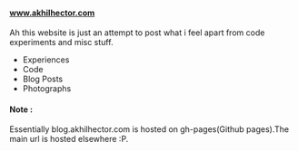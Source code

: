 #### www.akhilhector.com

Ah this website is just an attempt to post what i feel apart from code experiments and misc stuff.

* Experiences
* Code
* Blog Posts
* Photographs

#### Note :

Essentially blog.akhilhector.com is hosted on gh-pages(Github pages).The main url is hosted elsewhere :P.
